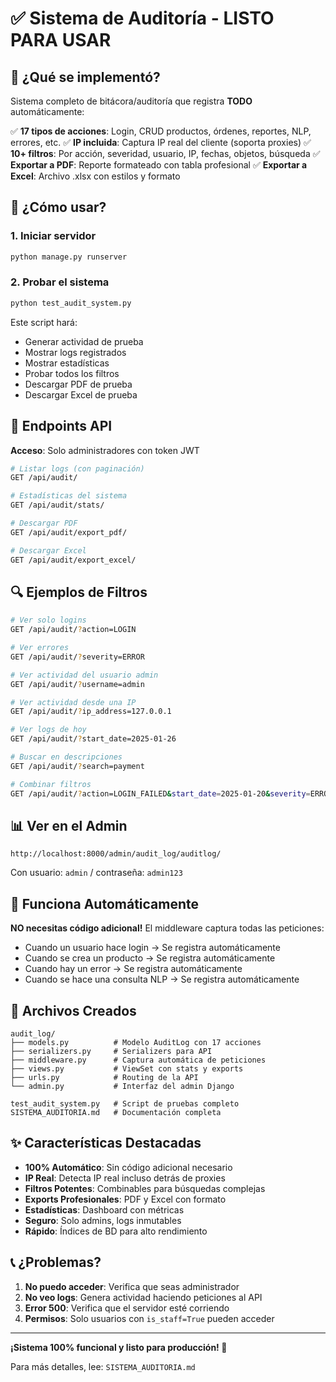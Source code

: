 # ✅ Sistema de Auditoría - LISTO PARA USAR

## 🎯 ¿Qué se implementó?

Sistema completo de bitácora/auditoría que registra **TODO** automáticamente:

✅ **17 tipos de acciones**: Login, CRUD productos, órdenes, reportes, NLP, errores, etc.
✅ **IP incluida**: Captura IP real del cliente (soporta proxies)
✅ **10+ filtros**: Por acción, severidad, usuario, IP, fechas, objetos, búsqueda
✅ **Exportar a PDF**: Reporte formateado con tabla profesional
✅ **Exportar a Excel**: Archivo .xlsx con estilos y formato

## 🚀 ¿Cómo usar?

### 1. Iniciar servidor
```bash
python manage.py runserver
```

### 2. Probar el sistema
```bash
python test_audit_system.py
```

Este script hará:
- Generar actividad de prueba
- Mostrar logs registrados
- Mostrar estadísticas
- Probar todos los filtros
- Descargar PDF de prueba
- Descargar Excel de prueba

## 📡 Endpoints API

**Acceso**: Solo administradores con token JWT

```bash
# Listar logs (con paginación)
GET /api/audit/

# Estadísticas del sistema
GET /api/audit/stats/

# Descargar PDF
GET /api/audit/export_pdf/

# Descargar Excel
GET /api/audit/export_excel/
```

## 🔍 Ejemplos de Filtros

```bash
# Ver solo logins
GET /api/audit/?action=LOGIN

# Ver errores
GET /api/audit/?severity=ERROR

# Ver actividad del usuario admin
GET /api/audit/?username=admin

# Ver actividad desde una IP
GET /api/audit/?ip_address=127.0.0.1

# Ver logs de hoy
GET /api/audit/?start_date=2025-01-26

# Buscar en descripciones
GET /api/audit/?search=payment

# Combinar filtros
GET /api/audit/?action=LOGIN_FAILED&start_date=2025-01-20&severity=ERROR
```

## 📊 Ver en el Admin

```
http://localhost:8000/admin/audit_log/auditlog/
```

Con usuario: `admin` / contraseña: `admin123`

## 🎨 Funciona Automáticamente

**NO necesitas código adicional!** El middleware captura todas las peticiones:

- Cuando un usuario hace login → Se registra automáticamente
- Cuando se crea un producto → Se registra automáticamente
- Cuando hay un error → Se registra automáticamente
- Cuando se hace una consulta NLP → Se registra automáticamente

## 📁 Archivos Creados

```
audit_log/
├── models.py          # Modelo AuditLog con 17 acciones
├── serializers.py     # Serializers para API
├── middleware.py      # Captura automática de peticiones
├── views.py           # ViewSet con stats y exports
├── urls.py            # Routing de la API
└── admin.py           # Interfaz del admin Django

test_audit_system.py   # Script de pruebas completo
SISTEMA_AUDITORIA.md   # Documentación completa
```

## ✨ Características Destacadas

- **100% Automático**: Sin código adicional necesario
- **IP Real**: Detecta IP real incluso detrás de proxies
- **Filtros Potentes**: Combinables para búsquedas complejas
- **Exports Profesionales**: PDF y Excel con formato
- **Estadísticas**: Dashboard con métricas
- **Seguro**: Solo admins, logs inmutables
- **Rápido**: Índices de BD para alto rendimiento

## 📞 ¿Problemas?

1. **No puedo acceder**: Verifica que seas administrador
2. **No veo logs**: Genera actividad haciendo peticiones al API
3. **Error 500**: Verifica que el servidor esté corriendo
4. **Permisos**: Solo usuarios con `is_staff=True` pueden acceder

---

**¡Sistema 100% funcional y listo para producción! 🚀**

Para más detalles, lee: `SISTEMA_AUDITORIA.md`
